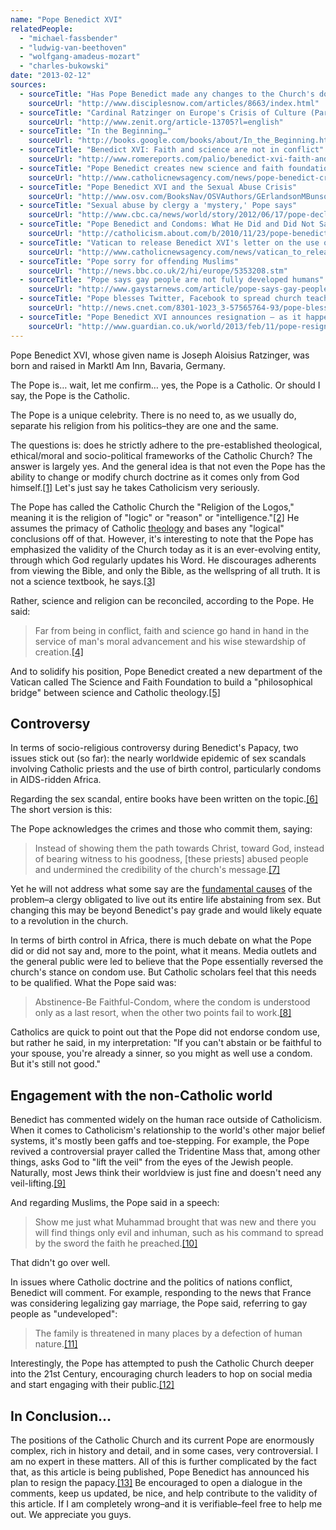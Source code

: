 ```yaml
---
name: "Pope Benedict XVI"
relatedPeople:
  - "michael-fassbender"
  - "ludwig-van-beethoven"
  - "wolfgang-amadeus-mozart"
  - "charles-bukowski"
date: "2013-02-12"
sources:
  - sourceTitle: "Has Pope Benedict made any changes to the Church's doctrine since the beginning of the Papacy"
    sourceUrl: "http://www.disciplesnow.com/articles/8663/index.html"
  - sourceTitle: "Cardinal Ratzinger on Europe's Crisis of Culture (Part 4)"
    sourceUrl: "http://www.zenit.org/article-13705?l=english"
  - sourceTitle: "In the Beginning…"
    sourceUrl: "http://books.google.com/books/about/In_the_Beginning.html?id=t5mmPGjgeBYC"
  - sourceTitle: "Benedict XVI: Faith and science are not in conflict"
    sourceUrl: "http://www.romereports.com/palio/benedict-xvi-faith-and-science-are-not-in-conflict-english-8311.html#.UQRbeugZ-Bg"
  - sourceTitle: "Pope Benedict creates new science and faith foundation"
    sourceUrl: "http://www.catholicnewsagency.com/news/pope-benedict-creates-new-science-and-faith-foundation/"
  - sourceTitle: "Pope Benedict XVI and the Sexual Abuse Crisis"
    sourceUrl: "http://www.osv.com/BooksNav/OSVAuthors/GErlandsonMBunson/tabid/8017/Default.aspx"
  - sourceTitle: "Sexual abuse by clergy a 'mystery,' Pope says"
    sourceUrl: "http://www.cbc.ca/news/world/story/2012/06/17/pope-declares-child-abuse-mystery.html"
  - sourceTitle: "Pope Benedict and Condoms: What He Did and Did Not Say"
    sourceUrl: "http://catholicism.about.com/b/2010/11/23/pope-benedict-and-condoms-what-he-did-and-did-not-say.htm"
  - sourceTitle: "Vatican to release Benedict XVI's letter on the use of the Tridentine Mass tomorrow"
    sourceUrl: "http://www.catholicnewsagency.com/news/vatican_to_release_benedict_xvis_letter_on_the_use_of_the_tridentine_mass_tomorrow/"
  - sourceTitle: "Pope sorry for offending Muslims"
    sourceUrl: "http://news.bbc.co.uk/2/hi/europe/5353208.stm"
  - sourceTitle: "Pope says gay people are not fully developed humans"
    sourceUrl: "http://www.gaystarnews.com/article/pope-says-gay-people-are-not-fully-developed-humans280912"
  - sourceTitle: "Pope blesses Twitter, Facebook to spread church teachings"
    sourceUrl: "http://news.cnet.com/8301-1023_3-57565764-93/pope-blesses-twitter-facebook-to-spread-church-teachings/"
  - sourceTitle: "Pope Benedict XVI announces resignation – as it happened."
    sourceUrl: "http://www.guardian.co.uk/world/2013/feb/11/pope-resigns-live-reaction"
---
```


Pope Benedict XVI, whose given name is Joseph Aloisius Ratzinger, was born and raised in Marktl Am Inn, Bavaria, Germany.

The Pope is… wait, let me confirm… yes, the Pope is a Catholic. Or should I say, the Pope is the Catholic.

The Pope is a unique celebrity. There is no need to, as we usually do, separate his religion from his politics–they are one and the same.

The questions is: does he strictly adhere to the pre-established theological, ethical/moral and socio-political frameworks of the Catholic Church? The answer is largely yes. And the general idea is that not even the Pope has the ability to change or modify church doctrine as it comes only from God himself.<a class="source-citation" href="http://www.disciplesnow.com/articles/8663/index.html" title="Has Pope Benedict made any changes to the Church&apos;s doctrine since the beginning of the Papacy">[1]</a> Let's just say he takes Catholicism very seriously.

The Pope has called the Catholic Church the "Religion of the Logos," meaning it is the religion of "logic" or "reason" or "intelligence."<a class="source-citation" href="http://www.zenit.org/article-13705?l=english" title="Cardinal Ratzinger on Europe&apos;s Crisis of Culture (Part 4)">[2]</a> He assumes the primacy of Catholic [theology](http://en.wikipedia.org/wiki/Theology_of_Pope_Benedict_XVI) and bases any "logical" conclusions off of that. However, it's interesting to note that the Pope has emphasized the validity of the Church today as it is an ever-evolving entity, through which God regularly updates his Word. He discourages adherents from viewing the Bible, and only the Bible, as the wellspring of all truth. It is not a science textbook, he says.<a class="source-citation" href="http://books.google.com/books/about/In_the_Beginning.html?id=t5mmPGjgeBYC" title="In the Beginning…">[3]</a>

Rather, science and religion can be reconciled, according to the Pope. He said:

>Far from being in conflict, faith and science go hand in hand in the service of man's moral advancement and his wise stewardship of creation.<a class="source-citation" href="http://www.romereports.com/palio/benedict-xvi-faith-and-science-are-not-in-conflict-english-8311.html#.UQRbeugZ-Bg" title="Benedict XVI: Faith and science are not in conflict">[4]</a>

And to solidify his position, Pope Benedict created a new department of the Vatican called The Science and Faith Foundation to build a "philosophical bridge" between science and Catholic theology.<a class="source-citation" href="http://www.catholicnewsagency.com/news/pope-benedict-creates-new-science-and-faith-foundation/" title="Pope Benedict creates new science and faith foundation">[5]</a>

## Controversy

In terms of socio-religious controversy during Benedict's Papacy, two issues stick out (so far): the nearly worldwide epidemic of sex scandals involving Catholic priests and the use of birth control, particularly condoms in AIDS-ridden Africa.

Regarding the sex scandal, entire books have been written on the topic.<a class="source-citation" href="http://www.osv.com/BooksNav/OSVAuthors/GErlandsonMBunson/tabid/8017/Default.aspx" title="Pope Benedict XVI and the Sexual Abuse Crisis">[6]</a> The short version is this:

The Pope acknowledges the crimes and those who commit them, saying:

>Instead of showing them the path towards Christ, toward God, instead of bearing witness to his goodness, [these priests] abused people and undermined the credibility of the church's message.<a class="source-citation" href="http://www.cbc.ca/news/world/story/2012/06/17/pope-declares-child-abuse-mystery.html" title="Sexual abuse by clergy a &apos;mystery,&apos; Pope says">[7]</a>

Yet he will not address what some say are the [f](http://en.wikipedia.org/wiki/Debate_on_the_causes_of_clerical_child_abuse)[undamental causes](http://en.wikipedia.org/wiki/Debate_on_the_causes_of_clerical_child_abuse) of the problem–a clergy obligated to live out its entire life abstaining from sex. But changing this may be beyond Benedict's pay grade and would likely equate to a revolution in the church.

In terms of birth control in Africa, there is much debate on what the Pope did or did not say and, more to the point, what it means. Media outlets and the general public were led to believe that the Pope essentially reversed the church's stance on condom use. But Catholic scholars feel that this needs to be qualified. What the Pope said was:

>Abstinence-Be Faithful-Condom, where the condom is understood only as a last resort, when the other two points fail to work.<a class="source-citation" href="http://catholicism.about.com/b/2010/11/23/pope-benedict-and-condoms-what-he-did-and-did-not-say.htm" title="Pope Benedict and Condoms: What He Did and Did Not Say">[8]</a>

Catholics are quick to point out that the Pope did not endorse condom use, but rather he said, in my interpretation: "If you can't abstain or be faithful to your spouse, you're already a sinner, so you might as well use a condom. But it's still not good."

## Engagement with the non-Catholic world

Benedict has commented widely on the human race outside of Catholicism. When it comes to Catholicism's relationship to the world's other major belief systems, it's mostly been gaffs and toe-stepping. For example, the Pope revived a controversial prayer called the Tridentine Mass that, among other things, asks God to "lift the veil" from the eyes of the Jewish people. Naturally, most Jews think their worldview is just fine and doesn't need any veil-lifting.<a class="source-citation" href="http://www.catholicnewsagency.com/news/vatican_to_release_benedict_xvis_letter_on_the_use_of_the_tridentine_mass_tomorrow/" title="Vatican to release Benedict XVI&apos;s letter on the use of the Tridentine Mass tomorrow">[9]</a>

And regarding Muslims, the Pope said in a speech:

>Show me just what Muhammad brought that was new and there you will find things only evil and inhuman, such as his command to spread by the sword the faith he preached.<a class="source-citation" href="http://news.bbc.co.uk/2/hi/europe/5353208.stm" title="Pope sorry for offending Muslims">[10]</a>

That didn't go over well.

In issues where Catholic doctrine and the politics of nations conflict, Benedict will comment. For example, responding to the news that France was considering legalizing gay marriage, the Pope said, referring to gay people as "undeveloped":

>The family is threatened in many places by a defection of human nature.<a class="source-citation" href="http://www.gaystarnews.com/article/pope-says-gay-people-are-not-fully-developed-humans280912" title="Pope says gay people are not fully developed humans">[11]</a>

Interestingly, the Pope has attempted to push the Catholic Church deeper into the 21st Century, encouraging church leaders to hop on social media and start engaging with their public.<a class="source-citation" href="http://news.cnet.com/8301-1023_3-57565764-93/pope-blesses-twitter-facebook-to-spread-church-teachings/" title="Pope blesses Twitter, Facebook to spread church teachings">[12]</a>

## In Conclusion…

The positions of the Catholic Church and its current Pope are enormously complex, rich in history and detail, and in some cases, very controversial. I am no expert in these matters. All of this is further complicated by the fact that, as this article is being published, Pope Benedict has announced his plan to resign the papacy.<a class="source-citation" href="http://www.guardian.co.uk/world/2013/feb/11/pope-resigns-live-reaction" title="Pope Benedict XVI announces resignation – as it happened.">[13]</a> Be encouraged to open a dialogue in the comments, keep us updated, be nice, and help contribute to the validity of this article. If I am completely wrong–and it is verifiable–feel free to help me out. We appreciate you guys.